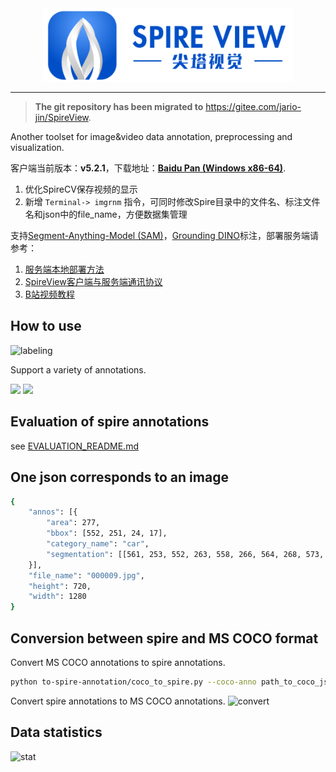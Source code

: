<div align="center">
  <img src="demo/spire-logo.png" width="400"/>
</div>

---

> **The git repository has been migrated to** https://gitee.com/jario-jin/SpireView.

Another toolset for image&video data annotation, preprocessing and visualization.

客户端当前版本：**v5.2.1**，下载地址：[**Baidu Pan (Windows x86-64)**](https://pan.baidu.com/s/18Wuas3y5IgS1G4ty_TDQFw?pwd=ydl8).

1. 优化SpireCV保存视频的显示
2. 新增 `Terminal-> imgrnm` 指令，可同时修改Spire目录中的文件名、标注文件名和json中的file_name，方便数据集管理

支持[Segment-Anything-Model (SAM)](https://github.com/facebookresearch/segment-anything.git)，[Grounding DINO](https://github.com/IDEA-Research/GroundingDINO.git)标注，部署服务端请参考：

1. [服务端本地部署方法](https://www.wolai.com/rGgq3Fm4SLGPcwFsjrX7ig)
2. [SpireView客户端与服务端通讯协议](https://www.wolai.com/f1BeT23zZp7rTjRL8aZNUD)
3. [B站视频教程](https://space.bilibili.com/516880777?spm_id_from=333.1007.0.0)

## How to use
![labeling](demo/labeling.jpg)

Support a variety of annotations.

<tr>
<td><img src="demo/bbox_labeling.gif" width="50%"></td>
<td><img src="demo/instance_labeling.gif" width="50%"></td>
</tr>

## Evaluation of spire annotations
see [EVALUATION_README.md](utils/evaluate/README.md)

## One json corresponds to an image
```bash
{
	"annos": [{
		"area": 277,
		"bbox": [552, 251, 24, 17],
		"category_name": "car",
		"segmentation": [[561, 253, 552, 263, 558, 266, 564, 268, 573, 266, 576, 260, 576, 254, 572, 251]]
	}],
	"file_name": "000009.jpg",
	"height": 720,
	"width": 1280
}
```

## Conversion between spire and MS COCO format
Convert MS COCO annotations to spire annotations.
```bash
python to-spire-annotation/coco_to_spire.py --coco-anno path_to_coco_json --coco-image-dir path_to_coco_image_dir --output-dir spire_annotation_dir
```

Convert spire annotations to MS COCO annotations.
![convert](demo/convert.png)

## Data statistics
![stat](demo/stat.png)

